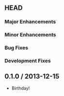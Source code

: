 ## HEAD

### Major Enhancements

### Minor Enhancements

### Bug Fixes

### Development Fixes

## 0.1.0 / 2013-12-15

* Birthday!
